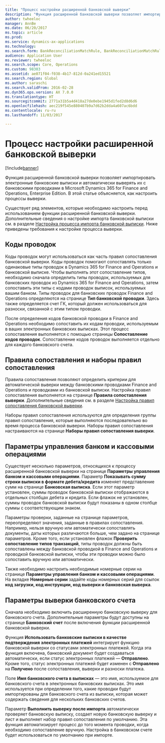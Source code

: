 ```yaml
---
title: "Процесс настройки расширенной банковской выверки"
description: "Функция расширенной банковской выверки позволяет импортировать электронные банковские выписки и автоматически выверять их с банковскими проводками в Microsoft Dynamics 365 for Finance and Operations, Enterprise Edition.  В этой статье объясняется, как настроить процессы выверки."
author: twheeloc
manager: AnnBe
ms.date: 06/20/2017
ms.topic: article
ms.prod: 
ms.service: dynamics-ax-applications
ms.technology: 
ms.search.form: BankReconciliationMatchRule, BankReconciliationMatchRuleSet
audience: Application User
ms.reviewer: twheeloc
ms.search.scope: Core, Operations
ms.custom: 98303
ms.assetid: ae071f04-f038-4b17-812d-0a241ed15521
ms.search.region: Global
ms.author: saraschi
ms.search.validFrom: 2016-02-28
ms.dyn365.ops.version: AX 7.0.0
ms.translationtype: HT
ms.sourcegitcommit: 2771a31b5a4d418a27de0ebe1945d1fed2d8d6d6
ms.openlocfilehash: aec219f545e880407b9a7d62b2dda4a607ac6bdd
ms.contentlocale: ru-ru
ms.lasthandoff: 11/03/2017

---
```


# <a name="advanced-bank-reconciliation-setup-process"></a>Процесс настройки расширенной банковской выверки

[!include[banner](../includes/banner.md)]


Функция расширенной банковской выверки позволяет импортировать электронные банковские выписки и автоматически выверять их с банковскими проводками в Microsoft Dynamics 365 for Finance and Operations, Enterprise Edition.  В этой статье объясняется, как настроить процессы выверки.  

Существует ряд элементов, которые необходимо настроить перед использованием функции расширенной банковской выверки. Дополнительные сведения о настройке импорта банковской выписки см. в разделе [Настройка процесса импорта банковской выписки](set-up-advanced-bank-reconciliation-import-process.md).  Ниже приведены требования к настройке процесса выверки.

## <a name="transaction-codes"></a>Коды проводок
Коды проводок могут использоваться как часть правил сопоставления банковской выверки.  Коды проводок помогают сопоставлять только одинаковые типы проводок в Dynamics 365 for Finance and Operations и банковской выписке.  Чтобы выполнять этот сопоставление типов, необходимо сначала определить типы проводок, используемых для банковских проводок из Dynamics 365 for Finance and Operations, затем сопоставить эти типы с кодами проводок выписок, используемых вашим банком.  Типы проводок для банковских проводок Finance and Operations определяются на странице **Тип банковской проводки**.  Здесь также определяется счет ГК, который должен использоваться для разноски, связанной с этим типом проводки. 

После определения кодов банковской проводки в Finance and Operations необходимо сопоставить их кодам проводки, используемым в ваших электронных банковских выписках.  Этот процесс сопоставления выполняется с помощью страницы **Сопоставление кодов проводок**.  Сопоставление кодов проводок выполняется отдельно для каждого банковского счета.

## <a name="matching-rules-and-matching-rule-sets"></a>Правила сопоставления и наборы правил сопоставления
Правила сопоставления позволяют определить критерии для автоматической выверки между банковскими проводками Finance and Operations и проводками из банковской выписки.  Настройка правил сопоставления выполняется на странице **Правила сопоставления выверки**.  Дополнительные сведения см. в разделе [Настройка правил сопоставления банковской выверки](set-up-bank-reconciliation-matching-rules.md). 

Наборы правил сопоставления используются для определения группы правил сопоставления, которые выполняются последовательно во время процесса банковской выверки.  Наборы правил сопоставления настраиваются на странице **Наборы правил сопоставления выверки**.

## <a name="cash-and-bank-management-parameters"></a>Параметры управления банком и кассовыми операциями
Существует несколько параметров, относящихся к процессу расширенной банковской выверки на странице **Параметры управления банком и кассовыми операциями**.  Параметр **Показывать сумму строки выписки в формате дебета/кредита** изменяет представление сумм на странице **Банковская выписка**.  Если этот параметр установлен, суммы проводок банковской выписки отображаются в отдельных столбцах дебета и кредита.  Если флажок не установлен, суммы проводок банковской выписки будут показаны в одном столбце суммы с соответствующим знаком. 

Параметры проверки, заданные на странице параметров, переопределяют значения, заданные в правилах сопоставления.  Например, нельзя вручную или автоматически сопоставлять документы, даты которых различаются больше, чем задано на странице параметров.  Кроме того, если установлен флажок **Проверить сопоставление типов транзакций**, типы проводок должны быть сопоставлены между банковской проводкой в Finance and Operations и проводкой банковской выписки, чтобы эти проводки можно было сопоставить вручную или автоматически. 

Также необходимо настроить необходимые номерные серии на странице **Параметры управления банком и кассовыми операциями**.  На вкладке **Номерные серии** задайте коды номерных серий для ссылок **код загрузки, код инструкции, код выверки и банковская выверка**.

## <a name="bank-account-reconciliation-options"></a>Параметры выверки банковского счета
Сначала необходимо включить расширенную банковскую выверку для банковского счета.  Дополнительные параметры будут доступны на странице **Банковский счет** после включения функции расширенной банковской выверки. 

Функция **Использовать банковские выписки в качестве подтверждения электронных платежей** интегрирует функцию банковской выверки со статусами электронных платежей.  Когда эта функция включена, банковский документ будет создаваться автоматически, если статус электронных платежей — **Отправлено**.  Кроме того, статус электронных платежей будет изменен с **Отправлено** на **Получено** после сопоставления, выверки и разноски платежа. 

Поле **Имя банковского счета в выписках** — это имя, используемое для банковского счета в электронных банковских выписках.  Это имя используется при определении того, какие проводки будут импортированы для банковского счета из выписки, которая может содержать сведения для нескольких банковских счетов. 

Параметр **Выполнить выверку после импорта** автоматически проверяет банковскую выписку, создает новую банковскую выверку и лист и выполняет набор правил сопоставления по умолчанию.  Эта функция автоматизирует процесс до того момента проводки, когда необходимо сопоставление вручную.  Настройка в банковском счете будет использоваться по умолчанию при импорте.




